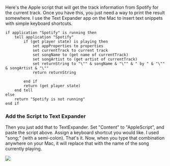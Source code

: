 Here's the Apple script that will get the track information from Spotify for the current track. Once you have this, you just need a way to print the result somewhere. I use the Text Expander app on the Mac to insert text snippets with simple keyboard shortcuts.

```
if application "Spotify" is running then
    tell application "Spotify"
        if (get player state) is playing then
            set appProperties to properties
            set currentTrack to current track
            set songName to (get name of currentTrack)
            set songArtist to (get artist of currentTrack)
            set returnString to "\"" & songName & "\"" & " by " & "\"" & songArtist & "\""
            return returnString

        end if
        return (get player state)
    end tell
else
    return "Spotify is not running"
end if
```

### Add the Script to Text Expander
Then you just add that to TextExpander.
Set "Content" to "AppleScript", and paste the script above.
Assign a keyboard shortcut you would like. I used "song;" (with a semi-colon).
That's it. Now, when you type that combination anywhere on your Mac, it will replace that with the name of the song currently playing.

![](https://ajot.me/content/images/size/w1000/2021/12/spotify-text-expander.png)